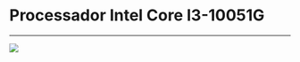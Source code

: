 
# Processador Intel Core I3-10051G

---

![]((https://valid.x86.fr/cache/screenshot/qihw9x.png)https://valid.x86.fr/cache/screenshot/qihw9x.png)
